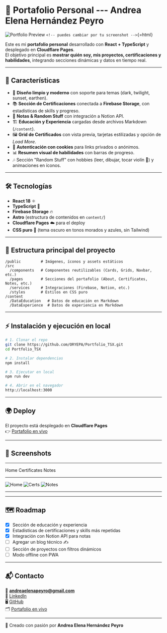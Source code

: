 # 🌌 Portafolio Personal --- Andrea Elena Hernández Peyro

![Portfolio Preview](./public/preview.png)
`<!-- puedes cambiar por tu screenshot -->`{=html}

Este es mi **portafolio personal** desarrollado con **React +
TypeScript** y desplegado en **Cloudflare Pages**.\
El objetivo principal es **mostrar quién soy, mis proyectos,
certificaciones y habilidades**, integrando secciones dinámicas y datos
en tiempo real.

------------------------------------------------------------------------

## 🚀 Características

-   🎨 **Diseño limpio y moderno** con soporte para temas (dark,
    twilight, sunset, earthen).
-   📚 **Sección de Certificaciones** conectada a **Firebase Storage**,
    con estadísticas de skills y progreso.
-   📝 **Notas & Random Stuff** con integración a Notion API.
-   🏗 **Educación y Experiencia** cargadas desde archivos Markdown
    (`/content`).
-   🖼 **Grid de Certificados** con vista previa, tarjetas estilizadas y
    opción de *Load More*.
-   🔐 **Autenticación con cookies** para links privados o anónimos.
-   📊 **Resumen visual de habilidades** con barras de progreso.
-   🎶 Sección "Random Stuff" con hobbies (leer, dibujar, tocar violín
    🎻) y animaciones en íconos.

------------------------------------------------------------------------

## 🛠️ Tecnologías

-   **React 18** ⚛️
-   **TypeScript** 📘
-   **Firebase Storage** 🔥
-   **Astro** (estructura de contenidos en `content/`)
-   **Cloudflare Pages** ☁️ para el deploy
-   **CSS puro** 🎨 (tema oscuro en tonos morados y azules, sin
    Tailwind)

------------------------------------------------------------------------

## 📂 Estructura principal del proyecto

    /public         # Imágenes, íconos y assets estáticos
    /src
      /components   # Componentes reutilizables (Cards, Grids, Navbar, etc.)
      /pages        # Secciones del portafolio (About, Certificates, Notes, etc.)
      /services     # Integraciones (Firebase, Notion, etc.)
      /styles       # Estilos en CSS puro
    /content
      /DataEducation   # Datos de educación en Markdown
      /DataExperience  # Datos de experiencia en Markdown

------------------------------------------------------------------------

## ⚡ Instalación y ejecución en local

``` bash
# 1. Clonar el repo
git clone https://github.com/ORYEPA/Portfolio_TSX.git
cd Portfolio_TSX

# 2. Instalar dependencias
npm install

# 3. Ejecutar en local
npm run dev

# 4. Abrir en el navegador
http://localhost:3000
```

------------------------------------------------------------------------

## 🌍 Deploy

El proyecto está desplegado en **Cloudflare Pages**\
👉 [Portafolio en vivo](https://andrea-peyro-portfolio.pages.dev)

------------------------------------------------------------------------

## 📸 Screenshots

  ------------------------------------------------------------------------------------------------------------------
  Home                                 Certificates                           Notes
  ------------------------------------ -------------------------------------- --------------------------------------
  ![Home](./public/screens/home.png)   ![Certs](./public/screens/certs.png)   ![Notes](./public/screens/notes.png)

  ------------------------------------------------------------------------------------------------------------------

------------------------------------------------------------------------

## 🗺️ Roadmap

-   [x] Sección de educación y experiencia
-   [x] Estadísticas de certificaciones y skills más repetidas
-   [x] Integración con Notion API para notas
-   [ ] Agregar un blog técnico ✍️
-   [ ] Sección de proyectos con filtros dinámicos
-   [ ] Modo offline con PWA

------------------------------------------------------------------------

## 📬 Contacto

📧 **andreaelenapeyro@gmail.com**\
🔗 [LinkedIn](https://www.linkedin.com/in/andrea-peyro)\
🖥 [GitHub](https://github.com/ORYEPA)\
🗂 [Portafolio en vivo](https://andrea-peyro-portfolio.pages.dev)

------------------------------------------------------------------------

💜 Creado con pasión por **Andrea Elena Hernández Peyro**
